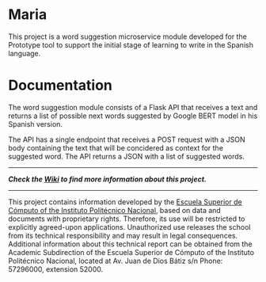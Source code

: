# Maria

This project is a word suggestion microservice module developed for the Prototype tool to support the initial stage of learning to write in the Spanish language.

# Documentation

The word suggestion module consists of a Flask API that receives a text and returns a list of possible next words suggested by Google BERT model in his Spanish version. 

The API has a single endpoint that receives a POST request with a JSON body containing the text that will be concidered as context for the suggested word. The API returns a JSON with a list of suggested words.

***

***Check the [Wiki](https://github.com/AlbertoPC13/Maria/wiki) to find more information about this project.*** 

***

This project contains information developed by the [Escuela Superior de Cómputo of the Instituto Politécnico Nacional](https://www.escom.ipn.mx/), based on data and documents with proprietary rights. Therefore, its use will be restricted to explicitly agreed-upon applications.
Unauthorized use releases the school from its technical responsibility and may result in legal consequences.
Additional information about this technical report can be obtained from the Academic Subdirection of the Escuela Superior de Cómputo of the Instituto Politécnico Nacional, located at Av. Juan de Dios Bátiz s/n Phone: 57296000, extension 52000.
